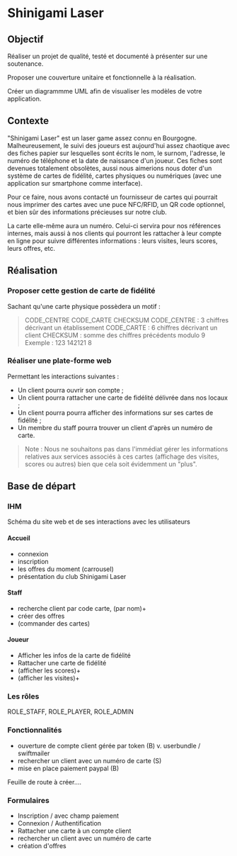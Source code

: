 # Shinigami Laser

## Objectif

Réaliser un projet de qualité, testé et documenté à présenter sur une soutenance.

Proposer une couverture unitaire et fonctionnelle à la réalisation.

Créer un diagrammme UML afin de visualiser les modèles de votre application.

## Contexte

"Shinigami Laser" est un laser game assez connu en Bourgogne. Malheureusement, le suivi des joueurs est aujourd'hui assez chaotique avec des fiches papier sur lesquelles sont écrits le nom, le surnom, l'adresse, le numéro de téléphone et la date de naissance d'un joueur. Ces fiches sont devenues totalement obsolètes, aussi nous aimerions nous doter d'un système de cartes de fidélité, cartes physiques ou numériques (avec une application sur smartphone comme interface).

Pour ce faire, nous avons contacté un fournisseur de cartes qui pourrait nous imprimer des cartes avec une puce NFC/RFID, un QR code optionnel, et bien sûr des informations précieuses sur notre club.

La carte elle-même aura un numéro. Celui-ci servira pour nos références internes, mais aussi à nos clients qui pourront les rattacher à leur compte en ligne pour suivre différentes informations : leurs visites, leurs scores, leurs offres, etc.

## Réalisation

### Proposer cette gestion de carte de fidélité

Sachant qu'une carte physique possèdera un motif :

> CODE_CENTRE CODE_CARTE CHECKSUM
> CODE_CENTRE : 3 chiffres décrivant un établissement
> CODE_CARTE : 6 chiffres décrivant un client
> CHECKSUM : somme des chiffres précédents modulo 9
> Exemple : 123 142121 8

### Réaliser une plate-forme web

Permettant les interactions suivantes :

- Un client pourra ouvrir son compte ;
- Un client pourra rattacher une carte de fidélité délivrée dans nos locaux ;
- Un client pourra pourra afficher des informations sur ses cartes de fidélité ;
- Un membre du staff pourra trouver un client d'après un numéro de carte.

> Note :
> Nous ne souhaitons pas dans l'immédiat gérer les informations relatives aux services associés à ces cartes (affichage des visites, scores ou autres) bien que cela soit évidemment un "plus".

## Base de départ

### IHM

Schéma du site web et de ses interactions avec les utilisateurs

#### Accueil

- connexion
- inscription
- les offres du moment (carrousel)
- présentation du club Shinigami Laser


#### Staff

- recherche client par code carte, (par nom)+
- créer des offres
- (commander des cartes)

#### Joueur

- Afficher les infos de la carte de fidélité
- Rattacher une carte de fidélité
- (afficher les scores)+
- (afficher les visites)+

### Les rôles

ROLE_STAFF, ROLE_PLAYER, ROLE_ADMIN

### Fonctionnalités

 - ouverture de compte client gérée par token (B) v. userbundle / swiftmailer
 - rechercher un client avec un numéro de carte (S)
 - mise en place paiement paypal (B)

 Feuille de route à créer....

### Formulaires

- Inscription / avec champ paiement
- Connexion / Authentification
- Rattacher une carte à un compte client
- rechercher un client avec un numéro de carte
- création d'offres


